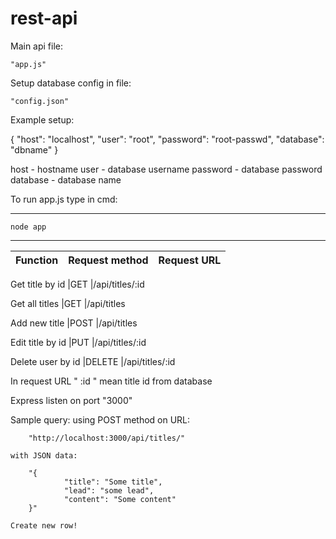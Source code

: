# rest-api
Main api file:

	"app.js"


Setup database config in file:

	"config.json"

Example setup:

{
    "host": 	"localhost",
    "user": 	"root",
    "password": "root-passwd",
    "database": "dbname"
}

host 	 - 	hostname
user 	 - 	database username
password - 	database password
database - 	database name




To run app.js type in cmd:
*************************************************************
	node app
*************************************************************





Function	   |Request method		|Request URL
-------------------|----------------------------|----------------

Get title by id	   |GET 			|/api/titles/:id

Get all titles	   |GET 			|/api/titles

Add new title	   |POST 			|/api/titles

Edit title by id   |PUT 			|/api/titles/:id

Delete user by id  |DELETE 			|/api/titles/:id



In request URL " :id " mean title id from database


Express listen on port "3000"

Sample query:
	using POST method on URL:

		"http://localhost:3000/api/titles/"
	
	with JSON data:

		"{
        		"title": "Some title",
       		 	"lead": "some lead",
        		"content": "Some content"
		}"

	Create new row!

